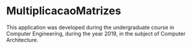 # MultiplicacaoMatrizes

This application was developed during the undergraduate course in Computer Engineering, during the year 2019, in the subject of Computer Architecture.
